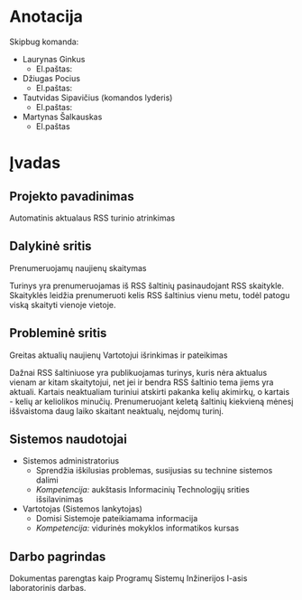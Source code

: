 # Anotacija

Skipbug komanda:

- Laurynas Ginkus
    * El.paštas:
- Džiugas Pocius
    * El.paštas:
- Tautvidas Sipavičius (komandos lyderis)
    * El.paštas:
- Martynas Šalkauskas
    * El.paštas

# Įvadas

## Projekto pavadinimas
Automatinis aktualaus RSS turinio atrinkimas

## Dalykinė sritis
Prenumeruojamų naujienų skaitymas

Turinys yra prenumeruojamas iš RSS šaltinių pasinaudojant RSS skaitykle.
Skaityklės leidžia prenumeruoti kelis RSS šaltinius vienu metu, todėl patogu
viską skaityti vienoje vietoje.

## Probleminė sritis
Greitas aktualių naujienų Vartotojui išrinkimas ir pateikimas

Dažnai RSS šaltiniuose yra publikuojamas turinys, kuris nėra aktualus vienam ar
kitam skaitytojui, net jei ir bendra RSS šaltinio tema jiems yra aktuali.
Kartais neaktualiam turiniui atskirti pakanka kelių akimirkų, o kartais - kelių
ar keliolikos minučių. Prenumeruojant keletą šaltinių kiekvieną mėnesį
iššvaistoma daug laiko skaitant neaktualų, neįdomų turinį.

## Sistemos naudotojai
- Sistemos administratorius
    * Sprendžia iškilusias problemas, susijusias su technine sistemos dalimi
    * _Kompetencija:_ aukštasis Informacinių Technologijų srities išsilavinimas
- Vartotojas (Sistemos lankytojas)
    * Domisi Sistemoje pateikiamama informacija
    * _Kompetencija:_ vidurinės mokyklos informatikos kursas

## Darbo pagrindas
Dokumentas parengtas kaip Programų Sistemų Inžinerijos I-asis laboratorinis
darbas.
